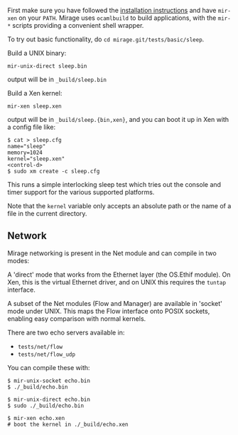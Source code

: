First make sure you have followed the [installation instructions](/wiki/install) and have `mir-xen` on your `PATH`.
Mirage uses `ocamlbuild` to build applications, with the `mir-*` scripts providing a convenient shell wrapper.

To try out basic functionality, do `cd mirage.git/tests/basic/sleep`.

Build a UNIX binary:

    mir-unix-direct sleep.bin

output will be in `_build/sleep.bin`

Build a Xen kernel:

    mir-xen sleep.xen

output will be in `_build/sleep.{bin,xen}`, and you can boot it up
in Xen with a config file like:

    $ cat > sleep.cfg
    name="sleep"
    memory=1024
    kernel="sleep.xen"
    <control-d>
    $ sudo xm create -c sleep.cfg

This runs a simple interlocking sleep test which tries out the
console and timer support for the various supported platforms.

Note that the `kernel` variable only accepts an absolute path or the
name of a file in the current directory.

Network
-------

Mirage networking is present in the Net module and can compile in two modes:

A 'direct' mode that works from the Ethernet layer (the OS.Ethif
module). On Xen, this is the virtual Ethernet driver, and on UNIX
this requires the `tuntap` interface.

A subset of the Net modules (Flow and Manager) are available in
'socket' mode under UNIX. This maps the Flow interface onto POSIX
sockets, enabling easy comparison with normal kernels.

There are two echo servers available in:

* `tests/net/flow`
* `tests/net/flow_udp`

You can compile these with:

    $ mir-unix-socket echo.bin
    $ ./_build/echo.bin

    $ mir-unix-direct echo.bin
    $ sudo ./_build/echo.bin

    $ mir-xen echo.xen
    # boot the kernel in ./_build/echo.xen

